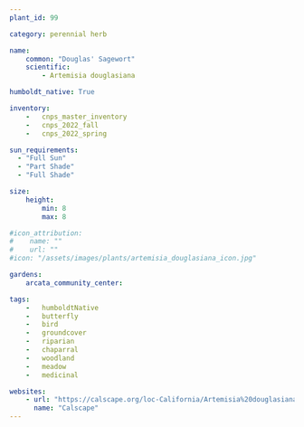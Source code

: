 ```yaml
---
plant_id: 99

category: perennial herb

name: 
    common: "Douglas' Sagewort"  
    scientific: 
        - Artemisia douglasiana 

humboldt_native: True

inventory: 
    -   cnps_master_inventory
    -   cnps_2022_fall
    -   cnps_2022_spring

sun_requirements:
  - "Full Sun"
  - "Part Shade"
  - "Full Shade"

size:
    height: 
        min: 8
        max: 8 

#icon_attribution: 
#    name: ""
#    url: ""
#icon: "/assets/images/plants/artemisia_douglasiana_icon.jpg"

gardens:
    arcata_community_center:

tags:  
    -   humboldtNative
    -   butterfly
    -   bird
    -   groundcover
    -   riparian
    -   chaparral
    -   woodland
    -   meadow
    -   medicinal

websites:
    - url: "https://calscape.org/loc-California/Artemisia%20douglasiana(%20)" 
      name: "Calscape"
---
```







